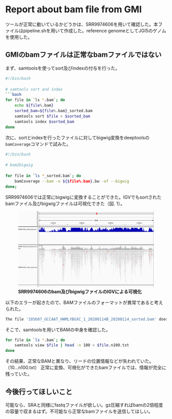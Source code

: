 # Report about bam file from GMI

ツールが正常に動いているかどうかは、SRR9974606を用いて確認した。本ファイルはpipeline.shを用いて作成した。reference genomeとしてJGI5のゲノムを使用した。

## GMIのbamファイルは正常なbamファイルではない

まず、samtoolsを使ってsort及びindexの付与を行った。

```bash
#!/bin/bash

# samtools sort and index
```bash
for file in `ls *.bam`; do
    echo ${file%.bam}
    sorted_bam=${file%.bam}_sorted.bam
    samtools sort $file > $sorted_bam
    samtools index $sorted_bam
done
```

次に、sortとindexを行ったファイルに対してbigwig変換をdeeptoolsの`bamCoverage`コマンドで試みた。

```bash
#!/bin/bash

# bam2bigwig

for file in `ls *_sorted.bam`; do
    bamCoverage --bam -o ${$file%.bam}.bw -of --bigwig 
done;
```

SRR9974606では正常にbigwigに変換することができた。IGVでもsortされたbamファイル及びbigwigファイルは可視化できた（図. 1）。

<figure>
    <img src="2020-02-01-00-28-17.png", width=, height=>
    <figcaption>
        <b>SRR9974606のbam及びbigwigファイルのIGVによる可視化</b><br>
    </figcaption>
</figure>

以下のエラーが起きたので、BAMファイルのフォーマットが異常であると考えられた。

```bash
The file '105607_GCCAAT_HWMLYBGXC_1_20200114B_20200114_sorted.bam' does not have BAM or CRAM format
```

そこで、samtoolsを用いてBAMの中身を確認した。

```bash
for file in `ls *.bam`; do 
    samtools view $file | head -n 100 > $file.n100.txt
done
```

その結果、正常なBAMと異なり、リードの位置情報などが失われていた。（10...n100.txt）
正常に変換、可視化ができたbamファイルでは、情報が完全に残っていた。

## 今後行ってほしいこと

可能なら、SRAと同様にfastqファイルが欲しい。gz圧縮すればbamの2倍程度の容量で収まるはず。不可能なら正常なbamファイルを送信してほしい。

